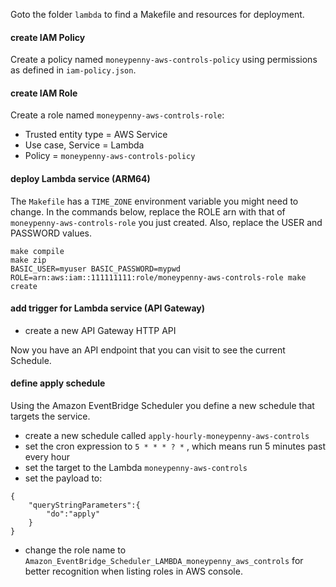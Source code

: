 Goto the folder `lambda` to find a Makefile and resources for deployment.

#### create IAM Policy

Create a policy named `moneypenny-aws-controls-policy` using permissions as defined in `iam-policy.json`.

#### create IAM Role

Create a role named `moneypenny-aws-controls-role`:

- Trusted entity type = AWS Service
- Use case, Service = Lambda
- Policy = `moneypenny-aws-controls-policy`

#### deploy Lambda service (ARM64)

The `Makefile` has a `TIME_ZONE` environment variable you might need to change.
In the commands below, replace the ROLE arn with that of `moneypenny-aws-controls-role` you just created.
Also, replace the USER and PASSWORD values.

```
make compile 
make zip
BASIC_USER=myuser BASIC_PASSWORD=mypwd ROLE=arn:aws:iam::111111111:role/moneypenny-aws-controls-role make create
```

#### add trigger for Lambda service (API Gateway)

- create a new API Gateway HTTP API

Now you have an API endpoint that you can visit to see the current Schedule.

#### define apply schedule

Using the Amazon EventBridge Scheduler you define a new schedule that targets the service.

- create a new schedule called `apply-hourly-moneypenny-aws-controls`
- set the cron expression to `5 * * * ? *` , which means run 5 minutes past every hour
- set the target to the Lambda `moneypenny-aws-controls`
- set the payload to:
```
{
    "queryStringParameters":{
        "do":"apply"
    }
}
```
- change the role name to `Amazon_EventBridge_Scheduler_LAMBDA_moneypenny_aws_controls` for better recognition when listing roles in AWS console.